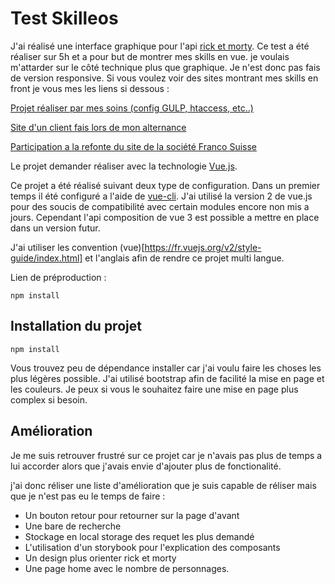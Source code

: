 # Test Skilleos

J'ai réalisé une interface graphique pour l'api [rick et morty](https://rickandmortyapi.com/). Ce test a été réaliser sur 5h et a pour but de montrer mes skills 
en vue. je voulais m'attarder sur le côté technique plus que graphique. Je n'est donc pas fais
de version responsive. Si vous voulez voir des sites montrant mes skills en front je vous mes les liens
si dessous : 

[Projet réaliser par mes soins (config GULP, htaccess, etc..)](https://mustii.fr/)

[Site d'un client fais lors de mon alternance](https://www.merrylim.fr/)

[Participation a la refonte du site de la société Franco Suisse](https://www.franco-suisse.fr/recherche?localisations%5B%5D=92&t=fsb_villa-rebecca_AD_BOOST_010617&utm_source=google&utm_medium=sea&utm_campaign=boost_activation_antony-villa-rebecca_0221&gclid=Cj0KCQjw9YWDBhDyARIsADt6sGZduDnMcy11fYbImO7CvWxQesE0rQT6dT7BG-vGh5aBwF60n4RF28gaAs8-EALw_wcB)

Le projet demander réaliser avec la technologie [Vue.js](https://vuejs.org/).

Ce projet a été réalisé suivant deux type de configuration. Dans un premier temps il été configuré a l'aide de [vue-cli](https://cli.vuejs.org/).
J'ai utilisé la version 2 de vue.js pour des soucis de compatibilité avec certain modules encore non mis a jours. Cependant l'api composition de vue 3 est possible a mettre en place dans un
version futur.

J'ai utiliser les convention (vue)[https://fr.vuejs.org/v2/style-guide/index.html] et l'anglais afin de rendre ce projet multi langue.

Lien de préproduction : 
```
npm install
```

## Installation du projet
```
npm install
```

Vous trouvez peu de dépendance installer car j'ai voulu faire les choses les plus légères possible.
J'ai utilisé bootstrap afin de facilité la mise en page et les couleurs. Je peux si vous le souhaitez
faire une mise en page plus complex si besoin.

## Amélioration 

Je me suis retrouver frustré sur ce projet car je n'avais pas plus de temps a lui accorder alors
que j'avais envie d'ajouter plus de fonctionalité. 

j'ai donc réliser une liste d'amélioration que je suis capable de réliser mais que je n'est pas 
eu le temps de faire :

- Un bouton retour pour retourner sur la page d'avant
- Une bare de recherche 
- Stockage en local storage des requet les plus demandé
- L'utilisation d'un storybook pour l'explication des composants
- Un design plus orienter rick et morty
- Une page home avec le nombre de personnages.
